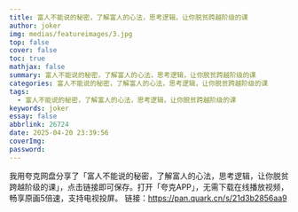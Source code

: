 ```yaml
---
title: 富人不能说的秘密，了解富人的心法，思考逻辑，让你脱贫跨越阶级的课
author: joker
img: medias/featureimages/3.jpg
top: false
cover: false
toc: true
mathjax: false
summary: 富人不能说的秘密，了解富人的心法，思考逻辑，让你脱贫跨越阶级的课
categories: 富人不能说的秘密，了解富人的心法，思考逻辑，让你脱贫跨越阶级的课
tags:
  - 富人不能说的秘密，了解富人的心法，思考逻辑，让你脱贫跨越阶级的课
keywords: joker
essay: false
abbrlink: 26724
date: 2025-04-20 23:39:56
coverImg:
password:
---
```


我用夸克网盘分享了「富人不能说的秘密，了解富人的心法，思考逻辑，让你脱贫跨越阶级的课」，点击链接即可保存。打开「夸克APP」，无需下载在线播放视频，畅享原画5倍速，支持电视投屏。
链接：https://pan.quark.cn/s/21d3b2856aa9
